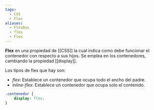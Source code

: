 ```yaml
---
tags:
  - CSS
  - Flex
aliases:
  - FlexBox
  - flex
  - Flex
---
```

**Flex** en una propiedad de [[CSS]] la cual indica como debe funcionar el contenedor con respecto a sus hijos.
Se emplea en los contenedores, cambiando la propiedad [[display]].

Los tipos de flex que hay son:
- *flex*: Establece un contenedor que ocupa todo el ancho del padre.
- *inline-flex*: Establece un contenedor que ocupa solo el contenido.

```css
.contenedor {
	display: flex;
}
```
